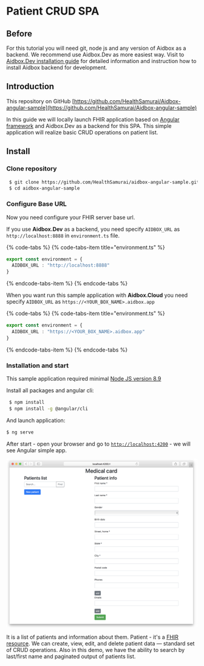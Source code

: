 # Patient CRUD SPA

## Before

For this tutorial you will need git, node js and any version of Aidbox as a backend. We recommend use Aidbox.Dev as more easiest way. Visit to [Aidbox.Dev installation guide](../installation/devbox/) for detailed information and instruction how to install Aidbox backend for development.

## Introduction

This repository on GitHub [https://github.com/HealthSamurai/Aidbox-angular-sample](https://github.com/HealthSamurai/Aidbox-angular-sample)

In this guide we will locally launch FHIR application based on  [Angular framework](https://angular.io) and Aidbox.Dev as a backend for this SPA. This simple application will realize basic CRUD operations on patient list.

## Install

### Clone repository

```bash
 $ git clone https://github.com/HealthSamurai/aidbox-angular-sample.git
 $ cd aidbox-angular-sample
```

### Configure Base URL

Now you need configure your FHIR server base url.

If you use **Aidbox.Dev** as a backend, you need specify `AIDBOX_URL` as `http://localhost:8888` in `environment.ts` file.

{% code-tabs %}
{% code-tabs-item title="environment.ts" %}
```typescript
export const environment = {
  AIDBOX_URL : "http://localhost:8888"
}
```
{% endcode-tabs-item %}
{% endcode-tabs %}

When you want run this sample application with **Aidbox.Cloud** you need specify `AIDBOX_URL` as `https://<YOUR_BOX_NAME>.aidbox.app`

{% code-tabs %}
{% code-tabs-item title="environment.ts" %}
```typescript
export const environment = {
  AIDBOX_URL : "https://<YOUR_BOX_NAME>.aidbox.app"
}
```
{% endcode-tabs-item %}
{% endcode-tabs %}

### Installation and start

This sample application required minimal [Node JS version 8.9](https://nodejs.org/en/)

Install all packages and angular cli:

```bash
 $ npm install
 $ npm install -g @angular/cli
```

And launch application:

```bash
$ ng serve
```

After start - open your browser and go to [`http://localhost:4200`](http://localhost:4200) - we will see Angular simple app.

![](../.gitbook/assets/screenshot-2018-10-18-17.16.29%20%281%29.png)

It is a list of patients and information about them. Patient - it's a [FHIR resource](https://www.hl7.org/fhir/resourcelist.html). We can create, view, edit, and delete patient data — standard set of CRUD operations. Also in this demo, we have the ability to search by last/first name and paginated output of patients list.

